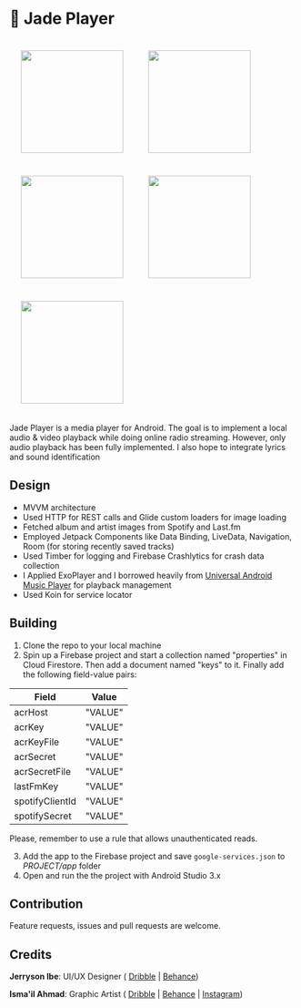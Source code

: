 # :musical_note: Jade Player

<p>
    <img src="https://raw.githubusercontent.com/wilburt/Jade-Player/master/screenshots/explore.jpg" width="180px" height="auto" hspace="20" vspace="20"/>
    <img src="https://raw.githubusercontent.com/wilburt/Jade-Player/master/screenshots/songs.jpg" width="180px" height="auto" hspace="20" vspace="20"/>
   <img src="https://raw.githubusercontent.com/wilburt/Jade-Player/master/screenshots/current.jpg" width="180px" height="auto" hspace="20" vspace="20"/>
   <img src="https://raw.githubusercontent.com/wilburt/Jade-Player/master/screenshots/player.jpg" width="180px" height="auto" hspace="20" vspace="20"/>
   <img src="https://raw.githubusercontent.com/wilburt/Jade-Player/master/screenshots/album.jpg" width="180px" height="auto" hspace="20" vspace="20"/>
</p>

Jade Player is a media player for Android. The goal is to implement a local audio & video playback while doing online radio streaming. However, only audio playback has been fully implemented. I also hope to integrate lyrics and sound identification

## Design
- MVVM architecture
- Used HTTP for REST calls and Glide custom loaders for image loading
- Fetched album and artist images from Spotify and Last.fm
- Employed Jetpack Components like  Data Binding, LiveData, Navigation, Room (for storing recently saved tracks)
- Used Timber for logging and Firebase Crashlytics for crash data collection
- I Applied ExoPlayer and I borrowed heavily from [Universal Android Music Player](https://github.com/android/uamp) for playback management
- Used Koin for service locator

## Building
1. Clone the repo to your local machine
2. Spin up a Firebase project and start a collection named "properties" in Cloud Firestore. Then add a document named "keys" to it. Finally add the following field-value pairs:

Field | Value
--- | ---
acrHost| "VALUE"
acrKey|"VALUE"
acrKeyFile|"VALUE"
acrSecret|"VALUE"
acrSecretFile|"VALUE"
lastFmKey|"VALUE"
spotifyClientId|"VALUE"
spotifySecret|"VALUE"

Please, remember to use a rule that allows unauthenticated reads.

3. Add the app to the Firebase project and save `google-services.json` to *PROJECT/app* folder
4. Open and run the the project with Android Studio 3.x

## Contribution
Feature requests, issues and pull requests are welcome.

## Credits
**Jerryson Ibe**: UI/UX Designer ( [Dribble](https://dribbble.com/Jerryboy) | [Behance](https://www.behance.net/Jerrysonibe))

**Isma'il Ahmad**: Graphic Artist ( [Dribble](https://dribbble.com/theIsmailAh) | [Behance](https://www.behance.net/theIsmailAh) | [Instagram](https://www.behance.net/theIsmailAh))
